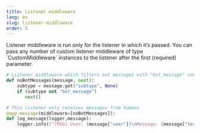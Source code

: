 ```yaml
---
title: Listener middleware
lang: en
slug: listener-middleware
order: 5
---
```


<div class="section-content">
Listener middleware is run only for the listener in which it’s passed. You can pass any number of custom listener middleware of type `CustomMiddleware` instances to the listener after the first (required) parameter.
</div>

```python
# Listener middleware which filters out messages with "bot_message" subtype
def noBotMessages(message, next):
    subtype = message.get("subtype", None)
    if (subtype not "bot_message")
       next()

# This listener only receives messages from humans
@app.message(middleware=[noBotMessages]):
def log_message(logger,message):
    logger.info(f"(MSG) User: {message["user"]}\nMessage: {message["text"]}")
```

